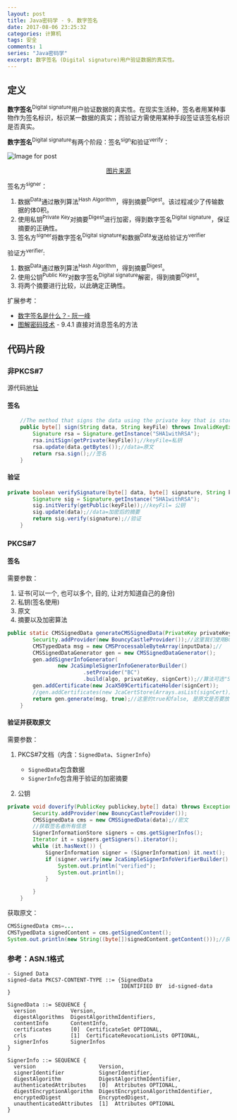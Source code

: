 ```yaml
---
layout: post
title: Java密码学 - 9. 数字签名
date: 2017-08-06 23:25:32
categories: 计算机
tags: 安全 
comments: 1
series: "Java密码学"
excerpt: 数字签名 (Digital signature)用户验证数据的真实性。
---
```


## 定义

**数字签名**<sup>Digital signature</sup>用户验证数据的真实性。在现实生活种，签名者用某种事物作为签名标识，标识某一数据的真实；而验证方需使用某种手段签证该签名标识是否真实。

**数字签名**<sup>Digital signature</sup>有两个阶段：签名<sup>sign</sup>和验证<sup>verify</sup>：

![Image for post](https://miro.medium.com/max/2049/1*UCn_xX0AOLxMKTb0xOeWfg.png)

<p style="text-align: center;"><a href="https://medium.com/@meruja/digital-signature-generation-75cc63b7e1b4">图片来源</a></p>

签名方<sup>signer</sup>：

1. 数据<sup>Data</sup>通过散列算法<sup>Hash Algorithm</sup>，得到摘要<sup>Digest</sup>。该过程减少了传输数据的体0积。
2. 使用私钥<sup>Private Key</sup>对摘要<sup>Digest</sup>进行加密，得到数字签名<sup>Digital signature</sup>，保证摘要的正确性。
3. 签名方<sup>signer</sup>将数字签名<sup>Digital signature</sup>和数据<sup>Data</sup>发送给验证方<sup>verifier</sup>

验证方<sup>verifier</sup>:

1. 数据<sup>Data</sup>通过散列算法<sup>Hash Algorithm</sup>，得到摘要<sup>Digest</sup>。
2. 使用公钥<sup>Public Key</sup>对数字签名<sup>Digital signature</sup>解密，得到摘要<sup>Digest</sup>。
3. 将两个摘要进行比较，以此确定正确性。

扩展参考：

- [数字签名是什么？- 阮一峰](http://www.ruanyifeng.com/blog/2011/08/what_is_a_digital_signature.html)
- [图解密码技术](https://www.ituring.com.cn/book/1737) -  9.4.1 直接对消息签名的方法

## 代码片段

### 非PKCS#7

源代码[地址](https://www.mkyong.com/java/java-digital-signatures-example/)

#### 签名

```java
	//The method that signs the data using the private key that is stored in keyFile path
	public byte[] sign(String data, String keyFile) throws InvalidKeyException, Exception{
		Signature rsa = Signature.getInstance("SHA1withRSA");
		rsa.initSign(getPrivate(keyFile));//keyFile=私钥
		rsa.update(data.getBytes());//data=原文
		return rsa.sign();//签名
	}
```

#### 验证

```java
private boolean verifySignature(byte[] data, byte[] signature, String keyFile) throws Exception {
		Signature sig = Signature.getInstance("SHA1withRSA");
		sig.initVerify(getPublic(keyFile));//keyFil= 公钥
		sig.update(data);//data=加密后的摘要
		return sig.verify(signature);//验证
	}
```
### PKCS#7

#### 签名

需要参数：

1.  证书(可以一个, 也可以多个, 目的, 让对方知道自己的身份)
2.  私钥(签名使用)
3.  原文
4.  摘要以及加密算法


```java
public static CMSSignedData generateCMSSignedData(PrivateKey privateKey, X509Certificate signCert, byte[] inputData, String algo)throws Exception {
		Security.addProvider(new BouncyCastleProvider());//这里我们使用BC的代码库
		CMSTypedData msg = new CMSProcessableByteArray(inputData);//
		CMSSignedDataGenerator gen = new CMSSignedDataGenerator();
		gen.addSignerInfoGenerator(
				new JcaSimpleSignerInfoGeneratorBuilder()
						.setProvider("BC")
						.build(algo, privateKey, signCert));//算法可选"SHA1withRSA"
		gen.addCertificate(new JcaX509CertificateHolder(signCert));
		//gen.addCertificates(new JcaCertStore(Arrays.asList(signCert))); 添加若干个证书时候用
		return gen.generate(msg, true);//这里的true和false, 是原文是否要放在CMSSignedData里
	}
```

#### 验证并获取原文

需要参数：

1. PKCS#7文档（内含：`SignedData`、`SignerInfo`）
   - `SignedData`包含数据
   - `SignerInfo`包含用于验证的加密摘要

2. 公钥

```java
private void doverify(PublicKey publickey,byte[] data) throws Exception {
		Security.addProvider(new BouncyCastleProvider());
		CMSSignedData cms = new CMSSignedData(data);//密文
		//获取签名者所有信息
		SignerInformationStore signers = cms.getSignerInfos();
		Iterator it = signers.getSigners().iterator();
		while (it.hasNext()) {
			SignerInformation signer = (SignerInformation) it.next();
			if (signer.verify(new JcaSimpleSignerInfoVerifierBuilder() .setProvider("BC").build(publickey))) {//共要
				System.out.println("verified");
				System.out.println();
			}

		}
	}
```

获取原文：

```java
CMSSignedData cms=...
CMSTypedData signedContent = cms.getSignedContent();
System.out.println(new String((byte[])signedContent.getContent()));//获得原文数据
```

### 参考：ASN.1格式

```
- Signed Data
signed-data PKCS7-CONTENT-TYPE ::= {SignedData
                                    IDENTIFIED BY  id-signed-data
}

SignedData ::= SEQUENCE {
  version           Version,
  digestAlgorithms  DigestAlgorithmIdentifiers,
  contentInfo       ContentInfo,
  certificates      [0]  CertificateSet OPTIONAL,
  crls              [1]  CertificateRevocationLists OPTIONAL,
  signerInfos       SignerInfos
}

SignerInfo ::= SEQUENCE {
  version                    Version,
  signerIdentifier           SignerIdentifier,
  digestAlgorithm            DigestAlgorithmIdentifier,
  authenticatedAttributes    [0]  Attributes OPTIONAL,
  digestEncryptionAlgorithm  DigestEncryptionAlgorithmIdentifier,
  encryptedDigest            EncryptedDigest,
  unauthenticatedAttributes  [1]  Attributes OPTIONAL
}
```

